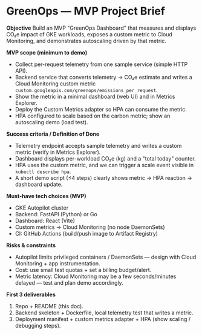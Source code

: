 # GreenOps — MVP Project Brief

**Objective**
Build an MVP "GreenOps Dashboard" that measures and displays CO₂e impact of GKE workloads, exposes a custom metric to Cloud Monitoring, and demonstrates autoscaling driven by that metric.

**MVP scope (minimum to demo)**
- Collect per-request telemetry from one sample service (simple HTTP API).
- Backend service that converts telemetry → CO₂e estimate and writes a Cloud Monitoring custom metric `custom.googleapis.com/greenops/emissions_per_request`.
- Show the metric in a minimal dashboard (web UI) and in Metrics Explorer.
- Deploy the Custom Metrics adapter so HPA can consume the metric.
- HPA configured to scale based on the carbon metric; show an autoscaling demo (load test).

**Success criteria / Definition of Done**
- Telemetry endpoint accepts sample telemetry and writes a custom metric (verify in Metrics Explorer).
- Dashboard displays per-workload CO₂e (kg) and a "total today" counter.
- HPA uses the custom metric, and we can trigger a scale event visible in `kubectl describe hpa`.
- A short demo script (≤4 steps) clearly shows metric → HPA reaction → dashboard update.

**Must-have tech choices (MVP)**
- GKE Autopilot cluster
- Backend: FastAPI (Python) or Go
- Dashboard: React (Vite)
- Custom metrics → Cloud Monitoring (no node DaemonSets)
- CI: GitHub Actions (build/push image to Artifact Registry)

**Risks & constraints**
- Autopilot limits privileged containers / DaemonSets — design with Cloud Monitoring + app instrumentation.
- Cost: use small test quotas + set a billing budget/alert.
- Metric latency: Cloud Monitoring may be a few seconds/minutes delayed — test and plan demo accordingly.

**First 3 deliverables**
1. Repo + README (this doc).
2. Backend skeleton + Dockerfile, local telemetry test that writes a metric.
3. Deployment manifest + custom metrics adapter + HPA (show scaling / debugging steps).

